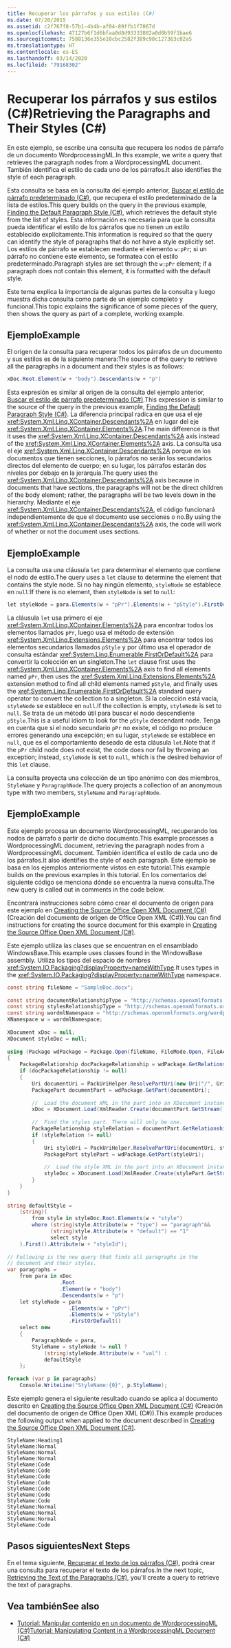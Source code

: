 ```yaml
---
title: Recuperar los párrafos y sus estilos (C#)
ms.date: 07/20/2015
ms.assetid: c2f767f8-57b1-4b4b-af04-89ffb1f7067d
ms.openlocfilehash: 47127b6f1d6bfaa0d8d93333882a0d0b59f1bae6
ms.sourcegitcommit: 7588136e355e10cbc2582f389c90c127363c02a5
ms.translationtype: HT
ms.contentlocale: es-ES
ms.lasthandoff: 03/14/2020
ms.locfileid: "79168302"
---
```

# <a name="retrieving-the-paragraphs-and-their-styles-c"></a><span data-ttu-id="18c78-102">Recuperar los párrafos y sus estilos (C#)</span><span class="sxs-lookup"><span data-stu-id="18c78-102">Retrieving the Paragraphs and Their Styles (C#)</span></span>
<span data-ttu-id="18c78-103">En este ejemplo, se escribe una consulta que recupera los nodos de párrafo de un documento WordprocessingML.</span><span class="sxs-lookup"><span data-stu-id="18c78-103">In this example, we write a query that retrieves the paragraph nodes from a WordprocessingML document.</span></span> <span data-ttu-id="18c78-104">También identifica el estilo de cada uno de los párrafos.</span><span class="sxs-lookup"><span data-stu-id="18c78-104">It also identifies the style of each paragraph.</span></span>  
  
 <span data-ttu-id="18c78-105">Esta consulta se basa en la consulta del ejemplo anterior, [Buscar el estilo de párrafo predeterminado (C#)](./finding-the-default-paragraph-style.md), que recupera el estilo predeterminado de la lista de estilos.</span><span class="sxs-lookup"><span data-stu-id="18c78-105">This query builds on the query in the previous example, [Finding the Default Paragraph Style (C#)](./finding-the-default-paragraph-style.md), which retrieves the default style from the list of styles.</span></span> <span data-ttu-id="18c78-106">Esta información es necesaria para que la consulta pueda identificar el estilo de los párrafos que no tienen un estilo establecido explícitamente.</span><span class="sxs-lookup"><span data-stu-id="18c78-106">This information is required so that the query can identify the style of paragraphs that do not have a style explicitly set.</span></span> <span data-ttu-id="18c78-107">Los estilos de párrafo se establecen mediante el elemento `w:pPr`; si un párrafo no contiene este elemento, se formatea con el estilo predeterminado.</span><span class="sxs-lookup"><span data-stu-id="18c78-107">Paragraph styles are set through the `w:pPr` element; if a paragraph does not contain this element, it is formatted with the default style.</span></span>  
  
 <span data-ttu-id="18c78-108">Este tema explica la importancia de algunas partes de la consulta y luego muestra dicha consulta como parte de un ejemplo completo y funcional.</span><span class="sxs-lookup"><span data-stu-id="18c78-108">This topic explains the significance of some pieces of the query, then shows the query as part of a complete, working example.</span></span>  
  
## <a name="example"></a><span data-ttu-id="18c78-109">Ejemplo</span><span class="sxs-lookup"><span data-stu-id="18c78-109">Example</span></span>  
 <span data-ttu-id="18c78-110">El origen de la consulta para recuperar todos los párrafos de un documento y sus estilos es de la siguiente manera:</span><span class="sxs-lookup"><span data-stu-id="18c78-110">The source of the query to retrieve all the paragraphs in a document and their styles is as follows:</span></span>  
  
```csharp  
xDoc.Root.Element(w + "body").Descendants(w + "p")  
```  
  
 <span data-ttu-id="18c78-111">Esta expresión es similar al origen de la consulta del ejemplo anterior, [Buscar el estilo de párrafo predeterminado (C#)](./finding-the-default-paragraph-style.md).</span><span class="sxs-lookup"><span data-stu-id="18c78-111">This expression is similar to the source of the query in the previous example, [Finding the Default Paragraph Style (C#)](./finding-the-default-paragraph-style.md).</span></span> <span data-ttu-id="18c78-112">La diferencia principal radica en que usa el eje <xref:System.Xml.Linq.XContainer.Descendants%2A> en lugar del eje <xref:System.Xml.Linq.XContainer.Elements%2A>.</span><span class="sxs-lookup"><span data-stu-id="18c78-112">The main difference is that it uses the <xref:System.Xml.Linq.XContainer.Descendants%2A> axis instead of the <xref:System.Xml.Linq.XContainer.Elements%2A> axis.</span></span> <span data-ttu-id="18c78-113">La consulta usa el eje <xref:System.Xml.Linq.XContainer.Descendants%2A> porque en los documentos que tienen secciones, lo párrafos no serán los secundarios directos del elemento de cuerpo; en su lugar, los párrafos estarán dos niveles por debajo en la jerarquía.</span><span class="sxs-lookup"><span data-stu-id="18c78-113">The query uses the <xref:System.Xml.Linq.XContainer.Descendants%2A> axis because in documents that have sections, the paragraphs will not be the direct children of the body element; rather, the paragraphs will be two levels down in the hierarchy.</span></span> <span data-ttu-id="18c78-114">Mediante el eje <xref:System.Xml.Linq.XContainer.Descendants%2A>, el código funcionará independientemente de que el documento use secciones o no.</span><span class="sxs-lookup"><span data-stu-id="18c78-114">By using the <xref:System.Xml.Linq.XContainer.Descendants%2A> axis, the code will work of whether or not the document uses sections.</span></span>  
  
## <a name="example"></a><span data-ttu-id="18c78-115">Ejemplo</span><span class="sxs-lookup"><span data-stu-id="18c78-115">Example</span></span>  
 <span data-ttu-id="18c78-116">La consulta usa una cláusula `let` para determinar el elemento que contiene el nodo de estilo.</span><span class="sxs-lookup"><span data-stu-id="18c78-116">The query uses a `let` clause to determine the element that contains the style node.</span></span> <span data-ttu-id="18c78-117">Si no hay ningún elemento, `styleNode` se establece en `null`:</span><span class="sxs-lookup"><span data-stu-id="18c78-117">If there is no element, then `styleNode` is set to `null`:</span></span>  
  
```csharp  
let styleNode = para.Elements(w + "pPr").Elements(w + "pStyle").FirstOrDefault()  
```  
  
 <span data-ttu-id="18c78-118">La cláusula `let` usa primero el eje <xref:System.Xml.Linq.XContainer.Elements%2A> para encontrar todos los elementos llamados `pPr`, luego usa el método de extensión <xref:System.Xml.Linq.Extensions.Elements%2A> para encontrar todos los elementos secundarios llamados `pStyle` y por último usa el operador de consulta estándar <xref:System.Linq.Enumerable.FirstOrDefault%2A> para convertir la colección en un singleton.</span><span class="sxs-lookup"><span data-stu-id="18c78-118">The `let` clause first uses the <xref:System.Xml.Linq.XContainer.Elements%2A> axis to find all elements named `pPr`, then uses the <xref:System.Xml.Linq.Extensions.Elements%2A> extension method to find all child elements named `pStyle`, and finally uses the <xref:System.Linq.Enumerable.FirstOrDefault%2A> standard query operator to convert the collection to a singleton.</span></span> <span data-ttu-id="18c78-119">Si la colección está vacía, `styleNode` se establece en `null`.</span><span class="sxs-lookup"><span data-stu-id="18c78-119">If the collection is empty, `styleNode` is set to `null`.</span></span> <span data-ttu-id="18c78-120">Se trata de un método útil para buscar el nodo descendiente `pStyle`.</span><span class="sxs-lookup"><span data-stu-id="18c78-120">This is a useful idiom to look for the `pStyle` descendant node.</span></span> <span data-ttu-id="18c78-121">Tenga en cuenta que si el nodo secundario `pPr` no existe, el código no produce errores generando una excepción; en su lugar, `styleNode` se establece en `null`, que es el comportamiento deseado de esta cláusula `let`.</span><span class="sxs-lookup"><span data-stu-id="18c78-121">Note that if the `pPr` child node does not exist, the code does nor fail by throwing an exception; instead, `styleNode` is set to `null`, which is the desired behavior of this `let` clause.</span></span>  
  
 <span data-ttu-id="18c78-122">La consulta proyecta una colección de un tipo anónimo con dos miembros, `StyleName` y `ParagraphNode`.</span><span class="sxs-lookup"><span data-stu-id="18c78-122">The query projects a collection of an anonymous type with two members, `StyleName` and `ParagraphNode`.</span></span>  
  
## <a name="example"></a><span data-ttu-id="18c78-123">Ejemplo</span><span class="sxs-lookup"><span data-stu-id="18c78-123">Example</span></span>  
 <span data-ttu-id="18c78-124">Este ejemplo procesa un documento WordprocessingML, recuperando los nodos de párrafo a partir de dicho documento.</span><span class="sxs-lookup"><span data-stu-id="18c78-124">This example processes a WordprocessingML document, retrieving the paragraph nodes from a WordprocessingML document.</span></span> <span data-ttu-id="18c78-125">También identifica el estilo de cada uno de los párrafos.</span><span class="sxs-lookup"><span data-stu-id="18c78-125">It also identifies the style of each paragraph.</span></span> <span data-ttu-id="18c78-126">Este ejemplo se basa en los ejemplos anteriormente vistos en este tutorial.</span><span class="sxs-lookup"><span data-stu-id="18c78-126">This example builds on the previous examples in this tutorial.</span></span> <span data-ttu-id="18c78-127">En los comentarios del siguiente código se menciona dónde se encuentra la nueva consulta.</span><span class="sxs-lookup"><span data-stu-id="18c78-127">The new query is called out in comments in the code below.</span></span>  
  
 <span data-ttu-id="18c78-128">Encontrará instrucciones sobre cómo crear el documento de origen para este ejemplo en [Creating the Source Office Open XML Document (C#)](./creating-the-source-office-open-xml-document.md) (Creación del documento de origen de Office Open XML (C#)).</span><span class="sxs-lookup"><span data-stu-id="18c78-128">You can find instructions for creating the source document for this example in [Creating the Source Office Open XML Document (C#)](./creating-the-source-office-open-xml-document.md).</span></span>  
  
 <span data-ttu-id="18c78-129">Este ejemplo utiliza las clases que se encuentran en el ensamblado WindowsBase.</span><span class="sxs-lookup"><span data-stu-id="18c78-129">This example uses classes found in the WindowsBase assembly.</span></span> <span data-ttu-id="18c78-130">Utiliza los tipos del espacio de nombres <xref:System.IO.Packaging?displayProperty=nameWithType>.</span><span class="sxs-lookup"><span data-stu-id="18c78-130">It uses types in the <xref:System.IO.Packaging?displayProperty=nameWithType> namespace.</span></span>  
  
```csharp  
const string fileName = "SampleDoc.docx";  
  
const string documentRelationshipType = "http://schemas.openxmlformats.org/officeDocument/2006/relationships/officeDocument";  
const string stylesRelationshipType = "http://schemas.openxmlformats.org/officeDocument/2006/relationships/styles";  
const string wordmlNamespace = "http://schemas.openxmlformats.org/wordprocessingml/2006/main";  
XNamespace w = wordmlNamespace;  
  
XDocument xDoc = null;  
XDocument styleDoc = null;  
  
using (Package wdPackage = Package.Open(fileName, FileMode.Open, FileAccess.Read))  
{  
    PackageRelationship docPackageRelationship = wdPackage.GetRelationshipsByType(documentRelationshipType).FirstOrDefault();  
    if (docPackageRelationship != null)  
    {  
        Uri documentUri = PackUriHelper.ResolvePartUri(new Uri("/", UriKind.Relative), docPackageRelationship.TargetUri);  
        PackagePart documentPart = wdPackage.GetPart(documentUri);  
  
        //  Load the document XML in the part into an XDocument instance.  
        xDoc = XDocument.Load(XmlReader.Create(documentPart.GetStream()));  
  
        //  Find the styles part. There will only be one.  
        PackageRelationship styleRelation = documentPart.GetRelationshipsByType(stylesRelationshipType).FirstOrDefault();  
        if (styleRelation != null)  
        {  
            Uri styleUri = PackUriHelper.ResolvePartUri(documentUri, styleRelation.TargetUri);  
            PackagePart stylePart = wdPackage.GetPart(styleUri);  
  
            //  Load the style XML in the part into an XDocument instance.  
            styleDoc = XDocument.Load(XmlReader.Create(stylePart.GetStream()));  
        }  
    }  
}  
  
string defaultStyle =
    (string)(  
        from style in styleDoc.Root.Elements(w + "style")  
        where (string)style.Attribute(w + "type") == "paragraph"&&  
              (string)style.Attribute(w + "default") == "1"  
              select style  
    ).First().Attribute(w + "styleId");  
  
// Following is the new query that finds all paragraphs in the  
// document and their styles.  
var paragraphs =  
    from para in xDoc  
                 .Root  
                 .Element(w + "body")  
                 .Descendants(w + "p")  
    let styleNode = para  
                    .Elements(w + "pPr")  
                    .Elements(w + "pStyle")  
                    .FirstOrDefault()  
    select new  
    {  
        ParagraphNode = para,  
        StyleName = styleNode != null ?  
            (string)styleNode.Attribute(w + "val") :  
            defaultStyle  
    };  
  
foreach (var p in paragraphs)  
    Console.WriteLine("StyleName:{0}", p.StyleName);  
```  
  
 <span data-ttu-id="18c78-131">Este ejemplo genera el siguiente resultado cuando se aplica al documento descrito en [Creating the Source Office Open XML Document (C#)](./creating-the-source-office-open-xml-document.md) (Creación del documento de origen de Office Open XML (C#)).</span><span class="sxs-lookup"><span data-stu-id="18c78-131">This example produces the following output when applied to the document described in [Creating the Source Office Open XML Document (C#)](./creating-the-source-office-open-xml-document.md).</span></span>  
  
```output  
StyleName:Heading1  
StyleName:Normal  
StyleName:Normal  
StyleName:Normal  
StyleName:Code  
StyleName:Code  
StyleName:Code  
StyleName:Code  
StyleName:Code  
StyleName:Code  
StyleName:Code  
StyleName:Normal  
StyleName:Normal  
StyleName:Normal  
StyleName:Code  
```  
  
## <a name="next-steps"></a><span data-ttu-id="18c78-132">Pasos siguientes</span><span class="sxs-lookup"><span data-stu-id="18c78-132">Next Steps</span></span>  
 <span data-ttu-id="18c78-133">En el tema siguiente, [Recuperar el texto de los párrafos (C#)](./retrieving-the-text-of-the-paragraphs.md), podrá crear una consulta para recuperar el texto de los párrafos.</span><span class="sxs-lookup"><span data-stu-id="18c78-133">In the next topic, [Retrieving the Text of the Paragraphs (C#)](./retrieving-the-text-of-the-paragraphs.md), you'll create a query to retrieve the text of paragraphs.</span></span>  
  
## <a name="see-also"></a><span data-ttu-id="18c78-134">Vea también</span><span class="sxs-lookup"><span data-stu-id="18c78-134">See also</span></span>

- [<span data-ttu-id="18c78-135">Tutorial: Manipular contenido en un documento de WordprocessingML (C#)</span><span class="sxs-lookup"><span data-stu-id="18c78-135">Tutorial: Manipulating Content in a WordprocessingML Document (C#)</span></span>](./shape-of-wordprocessingml-documents.md)
